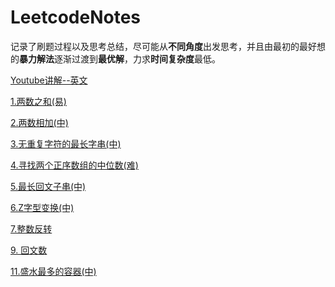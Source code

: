 # LeetcodeNotes
记录了刷题过程以及思考总结，尽可能从**不同角度**出发思考，并且由最初的最好想的**暴力解法**逐渐过渡到**最优解**，力求**时间复杂度**最低。

[Youtube讲解--英文](https://www.youtube.com/watch?v=vwU6avctgVY&list=PLN_D6sQhgsu8Gv9S6cw-_50_CywNdxHEo)

[1.两数之和(易)](https://github.com/Einsgates/LeetcodeNotes/blob/master/1.%E4%B8%A4%E6%95%B0%E4%B9%8B%E5%92%8C(%E6%98%93).md)

[2.两数相加(中)](https://github.com/Einsgates/LeetcodeNotes/blob/master/2.%E4%B8%A4%E6%95%B0%E7%9B%B8%E5%8A%A0(%E4%B8%AD).md)

[3.无重复字符的最长字串(中)](https://github.com/Einsgates/LeetcodeNotes/blob/master/3.%E6%97%A0%E9%87%8D%E5%A4%8D%E5%AD%97%E7%AC%A6%E7%9A%84%E6%9C%80%E9%95%BF%E5%AD%97%E4%B8%B2.md)

[4.寻找两个正序数组的中位数(难)](https://github.com/Einsgates/LeetcodeNotes/blob/master/4.%E5%AF%BB%E6%89%BE%E4%B8%A4%E4%B8%AA%E6%AD%A3%E5%BA%8F%E6%95%B0%E7%BB%84%E7%9A%84%E4%B8%AD%E4%BD%8D%E6%95%B0(%E9%9A%BE).md)

[5.最长回文子串(中)](https://github.com/Einsgates/LeetcodeNotes/blob/master/5.%E6%9C%80%E9%95%BF%E5%9B%9E%E6%96%87%E5%AD%90%E4%B8%B2.md)

[6.Z字型变换(中)](https://github.com/Einsgates/LeetcodeNotes/blob/master/6.Z%E5%AD%97%E5%9E%8B%E5%8F%98%E6%8D%A2.md)

[7.整数反转](https://github.com/Einsgates/LeetcodeNotes/blob/master/7.%E6%95%B4%E6%95%B0%E5%8F%8D%E8%BD%AC.md)

[9. 回文数](https://github.com/Einsgates/LeetcodeNotes/blob/master/9.%20%E5%9B%9E%E6%96%87%E6%95%B0.md)

[11.盛水最多的容器(中)](https://github.com/Einsgates/LeetcodeNotes/blob/master/11.%E7%9B%9B%E6%9C%80%E5%A4%9A%E6%B0%B4%E7%9A%84%E5%AE%B9%E5%99%A8.md)